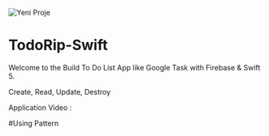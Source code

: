 ![Yeni Proje](https://user-images.githubusercontent.com/98838876/197592954-20a057c6-f02e-49df-ae97-1e37a9c79989.png)


# TodoRip-Swift
Welcome to the Build To Do List App like Google Task with Firebase &amp; Swift 5.

Create, Read, Update, Destroy

Application Video : 



#Using Pattern

